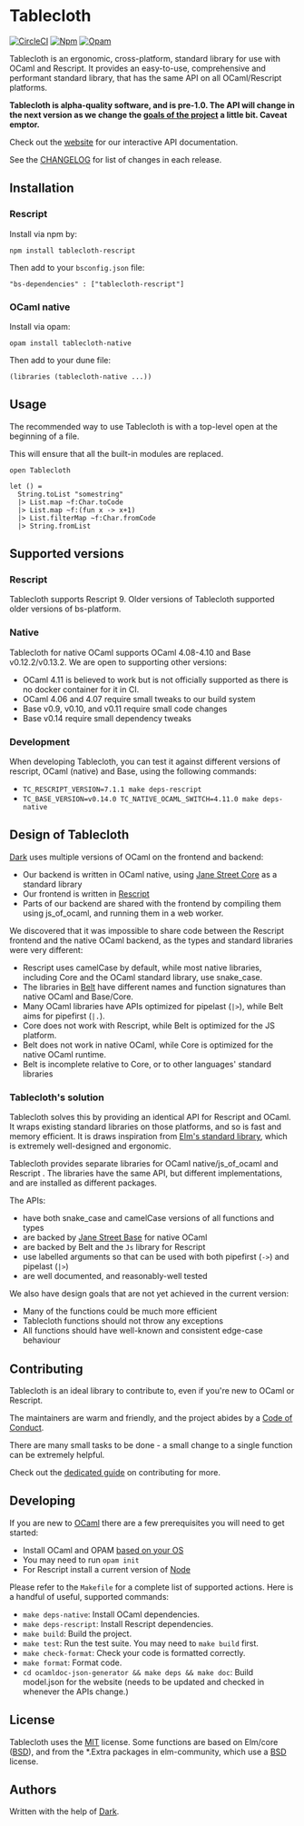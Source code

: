 # Tablecloth

[![CircleCI](https://circleci.com/gh/darklang/tablecloth.svg?style=shield)](https://circleci.com/gh/darklang/tablecloth)
[![Npm](https://badge.fury.io/js/tablecloth-bucklescript.svg)](https://www.npmjs.com/package/tablecloth-bucklescript)
[![Opam](https://img.shields.io/badge/opam_package-0.7.0-brightgreen)](https://opam.ocaml.org/packages/tablecloth-native)

Tablecloth is an ergonomic, cross-platform, standard library for use with OCaml
and Rescript. It provides an easy-to-use, comprehensive and performant standard
library, that has the same API on all OCaml/Rescript platforms.

**Tablecloth is alpha-quality software, and is pre-1.0. The API will change
in the next version as we change the [goals of the
project](https://github.com/darklang/tablecloth/issues/214) a little bit. Caveat
emptor.**

Check out the [website](https://www.tablecloth.dev) for our interactive API documentation.

See the [CHANGELOG](./Changelog.md) for list of changes in each release.

## Installation

### Rescript

Install via npm by:

`npm install tablecloth-rescript`

Then add to your `bsconfig.json` file:

`"bs-dependencies" : ["tablecloth-rescript"]`

### OCaml native

Install via opam:

`opam install tablecloth-native`

Then add to your dune file:

`(libraries (tablecloth-native ...))`

## Usage

The recommended way to use Tablecloth is with a top-level open at the beginning of a file.

This will ensure that all the built-in modules are replaced.

```
open Tablecloth

let () =
  String.toList "somestring"
  |> List.map ~f:Char.toCode
  |> List.map ~f:(fun x -> x+1)
  |> List.filterMap ~f:Char.fromCode
  |> String.fromList
```

## Supported versions

### Rescript

Tablecloth supports Rescript 9. Older versions of Tablecloth supported older versions of bs-platform.

### Native

Tablecloth for native OCaml supports OCaml 4.08-4.10 and Base
v0.12.2/v0.13.2. We are open to supporting other versions:

- OCaml 4.11 is believed to work but is not officially supported as there is no
  docker container for it in CI.
- OCaml 4.06 and 4.07 require small tweaks to our build system
- Base v0.9, v0.10, and v0.11 require small code changes
- Base v0.14 require small dependency tweaks

### Development

When developing Tablecloth, you can test it against different versions of
rescript, OCaml (native) and Base, using the following commands:

- `TC_RESCRIPT_VERSION=7.1.1 make deps-rescript`
- `TC_BASE_VERSION=v0.14.0 TC_NATIVE_OCAML_SWITCH=4.11.0 make deps-native`

## Design of Tablecloth

[Dark](https://darklang.com) uses multiple versions of OCaml on the frontend
and backend:

- Our backend is written in OCaml native, using [Jane Street Core](https://github.com/janestreet/core) as a standard
  library
- Our frontend is written in [Rescript](https://rescript-lang.org/)
- Parts of our backend are shared with the frontend by compiling them using
  js_of_ocaml, and running them in a web worker.

We discovered that it was impossible to share code between the Rescript
frontend and the native OCaml backend, as the types and standard libraries were
very different:

- Rescript uses camelCase by default, while most native libraries,
  including Core and the OCaml standard library, use snake_case.
- The libraries in [Belt](https://bucklescript.github.io/bucklescript/api/index.html) have different names and function signatures than native OCaml and Base/Core.
- Many OCaml libraries have APIs optimized for pipelast (`|>`), while Belt aims
  for pipefirst (`|.`).
- Core does not work with Rescript, while Belt is optimized for the JS
  platform.
- Belt does not work in native OCaml, while Core is optimized for the native
  OCaml runtime.
- Belt is incomplete relative to Core, or to other languages' standard libraries

### Tablecloth's solution

Tablecloth solves this by providing an identical API for Rescript and
OCaml. It wraps existing standard libraries on those platforms, and so is fast
and memory efficient. It is draws inspiration from [Elm's standard library](https://package.elm-lang.org/packages/elm/core/1.0.2/), which is extremely
well-designed and ergonomic.

Tablecloth provides separate libraries for OCaml native/js_of_ocaml and
Rescript . The libraries have the same API, but different implementations,
and are installed as different packages.

The APIs:

- have both snake_case and camelCase versions of all functions and types
- are backed by [Jane Street Base](https://opensource.janestreet.com/base/) for native OCaml
- are backed by Belt and the `Js` library for Rescript
- use labelled arguments so that can be used with both pipefirst (`->`) and pipelast (`|>`)
- are well documented, and reasonably-well tested

We also have design goals that are not yet achieved in the current version:

- Many of the functions could be much more efficient
- Tablecloth functions should not throw any exceptions
- All functions should have well-known and consistent edge-case behaviour

## Contributing

Tablecloth is an ideal library to contribute to, even if you're new to OCaml or Rescript.

The maintainers are warm and friendly, and the project abides by a [Code of Conduct](./CODE_OF_CONDUCT.md).

There are many small tasks to be done - a small change to a single function can be extremely
helpful.

Check out the [dedicated guide](./documentation/contributing.md) on contributing for more.

## Developing

If you are new to [OCaml](https://ocaml.org) there are a few prerequisites you will
need to get started:

- Install OCaml and OPAM [based on your OS](https://ocaml.org/docs/install.html)
- You may need to run `opam init`
- For Rescript install a current version of [Node](https://nodejs.org/en/)

Please refer to the `Makefile` for a complete list of supported actions. Here is
a handful of useful, supported commands:

- `make deps-native`: Install OCaml dependencies.
- `make deps-rescript`: Install Rescript dependencies.
- `make build`: Build the project.
- `make test`: Run the test suite. You may need to `make build` first.
- `make check-format`: Check your code is formatted correctly.
- `make format`: Format code.
- `cd ocamldoc-json-generator && make deps && make doc`: Build model.json for the website (needs to be updated and checked in whenever the APIs change.)

## License

Tablecloth uses the [MIT](./LICENSE) license. Some functions are based on
Elm/core ([BSD](https://github.com/elm/core/blob/1.0.0/LICENSE)), and from the
\*.Extra packages in elm-community, which use a
[BSD](https://github.com/elm-community/string-extra/blob/master/LICENSE)
license.

## Authors

Written with the help of [Dark](https://darklang.com).
